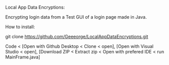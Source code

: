 Local App Data Encryptions:

Encrypting login data from a Test GUI of a login page made in Java.

How to install:

git clone https://github.com/Geeeorge/LocalAppDataEncryptions.git

Code < [Open with Github Desktop < Clone < open], [Open with Visual Studio < open], [Download ZIP < Extract zip < Open with prefered IDE < run MainFrame.java]
